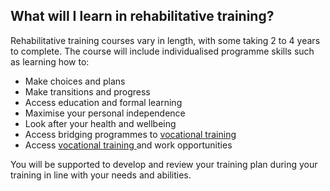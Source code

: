 ##  What will I learn in rehabilitative training?

Rehabilitative training courses vary in length, with some taking 2 to 4 years
to complete. The course will include individualised programme skills such as
learning how to:

  * Make choices and plans 
  * Make transitions and progress 
  * Access education and formal learning 
  * Maximise your personal independence 
  * Look after your health and wellbeing 
  * Access bridging programmes to [ vocational training ](/en/education/further-education-and-training/vocational-training-opportunities-scheme/)
  * Access [ vocational training ](/en/education/further-education-and-training/vocational-training-opportunities-scheme/) and work opportunities 

You will be supported to develop and review your training plan during your
training in line with your needs and abilities.

